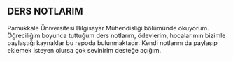 ## DERS NOTLARIM

 Pamukkale Üniversitesi Bilgisayar Mühendisliği bölümünde okuyorum. Öğreciliğim boyunca tuttuğum ders notlarım, ödevlerim, hocalarımın bizimle paylaştığı kaynaklar bu repoda bulunmaktadır. Kendi notlarını da paylaşıp eklemek isteyen olursa çok sevinirim desteğe açığım.
